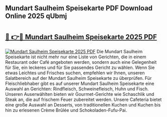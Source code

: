 ## Mundart Saulheim Speisekarte PDF Download Online 2025 qUbmj

# <h2><a href="http://gcb54u.nevu.top/?p=Mundart+Saulheim+Speisekarte">🔗 👉🔴 Mundart Saulheim Speisekarte 2025 PDF</a></h2>

[![Mundart Saulheim Speisekarte 2025 PDF](https://i.imgur.com/dBaPXMq.png)](http://gcb54u.nevu.top/?p=Mundart+Saulheim+Speisekarte)
Die Mundart Saulheim Speisekarte ist nicht mehr nur eine Liste von Gerichten, die in einem Restaurant oder Café angeboten werden, sondern auch eine Gelegenheit für Sie, ein leckeres und für Sie passendes Gericht zu wählen. Wenn Sie etwas Leichtes und Frisches suchen, empfehlen wir Ihnen, unseren Salatbereich auf der Mundart Saulheim Speisekarte zu überprüfen. Für Fleischliebhaber gibt es auf unserer Mundart Saulheim Speisekarte eine Auswahl an Gerichten: Rindfleisch, Schweinefleisch, Huhn und Fisch. Unseren Auserwählten bieten wir Gourmet-Gerichte wie Schaschlik und Steak an, die auf frischem Feuer zubereitet werden. Unsere Cafeteria bietet eine große Auswahl an Desserts, von traditionellen Kuchen und Kuchen bis hin zu erlesenen Crème Brûlée und Schokoladen-Fufu-Pai.
